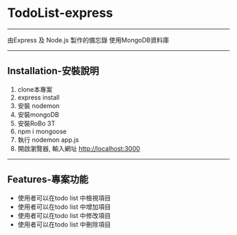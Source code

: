 # TodoList-express
----------------------------
由Express 及 Node.js 製作的備忘錄
使用MongoDB資料庫
***
## Installation-安裝說明

1. clone本專案
2. express install
3. 安裝 nodemon 
4. 安裝mongoDB
5. 安裝RoBo 3T
6. npm i mongoose
7. 執行 nodemon app.js
8. 開啟瀏覽器, 輸入網址 [http://localhost:3000](http://localhost:3000)
***
## Features-專案功能

+ 使用者可以在todo list 中檢視項目
+ 使用者可以在todo list 中增加項目
+ 使用者可以在todo list 中修改項目
+ 使用者可以在todo list 中刪除項目
